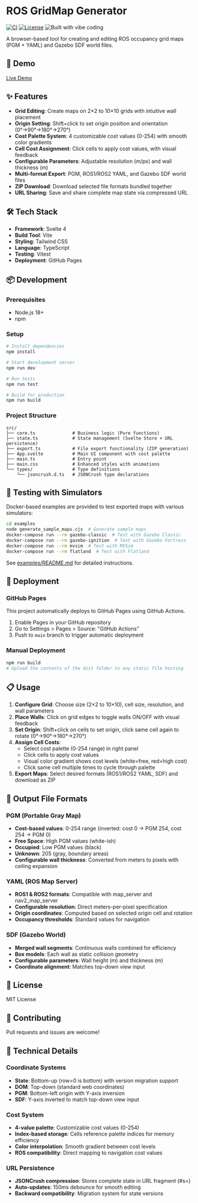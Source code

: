 # ROS GridMap Generator

[![CI](https://github.com/ar90n/ros-gridmap-gen/actions/workflows/ci.yml/badge.svg)](https://github.com/ar90n/ros-gridmap-gen/actions/workflows/ci.yml)
[![License](https://img.shields.io/badge/License-Apache%202.0-blue.svg)](https://opensource.org/licenses/Apache-2.0)
![Built with vibe coding](https://img.shields.io/badge/built%20with-vibe%20coding-ff69b4)

A browser-based tool for creating and editing ROS occupancy grid maps (PGM + YAML) and Gazebo SDF world files.

## 🚀 Demo

[Live Demo](https://ar90n.github.io/ros-gridmap-gen/)

## ✨ Features

- **Grid Editing**: Create maps on 2×2 to 10×10 grids with intuitive wall placement
- **Origin Setting**: Shift+click to set origin position and orientation (0°→90°→180°→270°)
- **Cost Palette System**: 4 customizable cost values (0-254) with smooth color gradients
- **Cell Cost Assignment**: Click cells to apply cost values, with visual feedback
- **Configurable Parameters**: Adjustable resolution (m/px) and wall thickness (m)
- **Multi-format Export**: PGM, ROS1/ROS2 YAML, and Gazebo SDF world files
- **ZIP Download**: Download selected file formats bundled together
- **URL Sharing**: Save and share complete map state via compressed URL

## 🛠️ Tech Stack

- **Framework**: Svelte 4
- **Build Tool**: Vite
- **Styling**: Tailwind CSS
- **Language**: TypeScript
- **Testing**: Vitest
- **Deployment**: GitHub Pages

## 📦 Development

### Prerequisites
- Node.js 18+
- npm

### Setup
```bash
# Install dependencies
npm install

# Start development server
npm run dev

# Run tests
npm run test

# Build for production
npm run build
```

### Project Structure
```
src/
├── core.ts              # Business logic (Pure functions)
├── state.ts             # State management (Svelte Store + URL persistence)
├── export.ts            # File export functionality (ZIP generation)
├── App.svelte           # Main UI component with cost palette
├── main.ts              # Entry point
├── main.css             # Enhanced styles with animations
└── types/               # Type definitions
    └── jsoncrush.d.ts   # JSONCrush type declarations
```

## 🧪 Testing with Simulators

Docker-based examples are provided to test exported maps with various simulators:

```bash
cd examples
node generate_sample_maps.cjs  # Generate sample maps
docker-compose run --rm gazebo-classic  # Test with Gazebo Classic
docker-compose run --rm gazebo-ignition  # Test with Gazebo Fortress
docker-compose run --rm mvsim  # Test with MVSim
docker-compose run --rm flatland  # Test with Flatland
```

See [examples/README.md](examples/README.md) for detailed instructions.

## 🚀 Deployment

### GitHub Pages
This project automatically deploys to GitHub Pages using GitHub Actions.

1. Enable Pages in your GitHub repository
2. Go to Settings > Pages > Source: "GitHub Actions"
3. Push to `main` branch to trigger automatic deployment

### Manual Deployment
```bash
npm run build
# Upload the contents of the dist folder to any static file hosting
```

## 📋 Usage

1. **Configure Grid**: Choose size (2×2 to 10×10), cell size, resolution, and wall parameters
2. **Place Walls**: Click on grid edges to toggle walls ON/OFF with visual feedback
3. **Set Origin**: Shift+click on cells to set origin, click same cell again to rotate (0°→90°→180°→270°)
4. **Assign Cell Costs**: 
   - Select cost palette (0-254 range) in right panel
   - Click cells to apply cost values
   - Visual color gradient shows cost levels (white=free, red=high cost)
   - Click same cell multiple times to cycle through palette
5. **Export Maps**: Select desired formats (ROS1/ROS2 YAML, SDF) and download as ZIP

## 🎯 Output File Formats

### PGM (Portable Gray Map)
- **Cost-based values**: 0-254 range (inverted: cost 0 → PGM 254, cost 254 → PGM 0)
- **Free Space**: High PGM values (white-ish)
- **Occupied**: Low PGM values (black)
- **Unknown**: 205 (gray, boundary areas)
- **Configurable wall thickness**: Converted from meters to pixels with ceiling expansion

### YAML (ROS Map Server)
- **ROS1 & ROS2 formats**: Compatible with map_server and nav2_map_server
- **Configurable resolution**: Direct meters-per-pixel specification
- **Origin coordinates**: Computed based on selected origin cell and rotation
- **Occupancy thresholds**: Standard values for navigation

### SDF (Gazebo World)
- **Merged wall segments**: Continuous walls combined for efficiency
- **Box models**: Each wall as static collision geometry
- **Configurable parameters**: Wall height (m) and thickness (m)
- **Coordinate alignment**: Matches top-down view input

## 📜 License

MIT License

## 🤝 Contributing

Pull requests and issues are welcome!

## 🔧 Technical Details

### Coordinate Systems
- **State**: Bottom-up (row=0 is bottom) with version migration support
- **DOM**: Top-down (standard web coordinates)
- **PGM**: Bottom-left origin with Y-axis inversion
- **SDF**: Y-axis inverted to match top-down view input

### Cost System
- **4-value palette**: Customizable cost values (0-254)
- **Index-based storage**: Cells reference palette indices for memory efficiency
- **Color interpolation**: Smooth gradient between cost levels
- **ROS compatibility**: Direct mapping to navigation cost values

### URL Persistence
- **JSONCrush compression**: Stores complete state in URL fragment (#s=)
- **Auto-updates**: 150ms debounce for smooth editing
- **Backward compatibility**: Migration system for state versions
